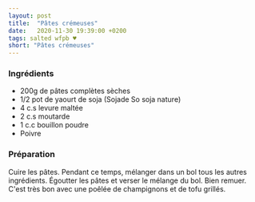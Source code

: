 ```yaml
---
layout: post
title:  "Pâtes crémeuses"
date:   2020-11-30 19:39:00 +0200
tags: salted wfpb ♥
short: "Pâtes crémeuses"
---
```


### Ingrédients

* 200g de pâtes complètes sèches
* 1/2 pot de yaourt de soja (Sojade So soja nature)
* 4 c.s levure maltée
* 2 c.s moutarde
* 1 c.c bouillon poudre
* Poivre

### Préparation

Cuire les pâtes. Pendant ce temps, mélanger dans un bol tous les autres ingrédients.
Égoutter les pâtes et verser le mélange du bol. Bien remuer.
C'est très bon avec une poêlée de champignons et de tofu grillés.
